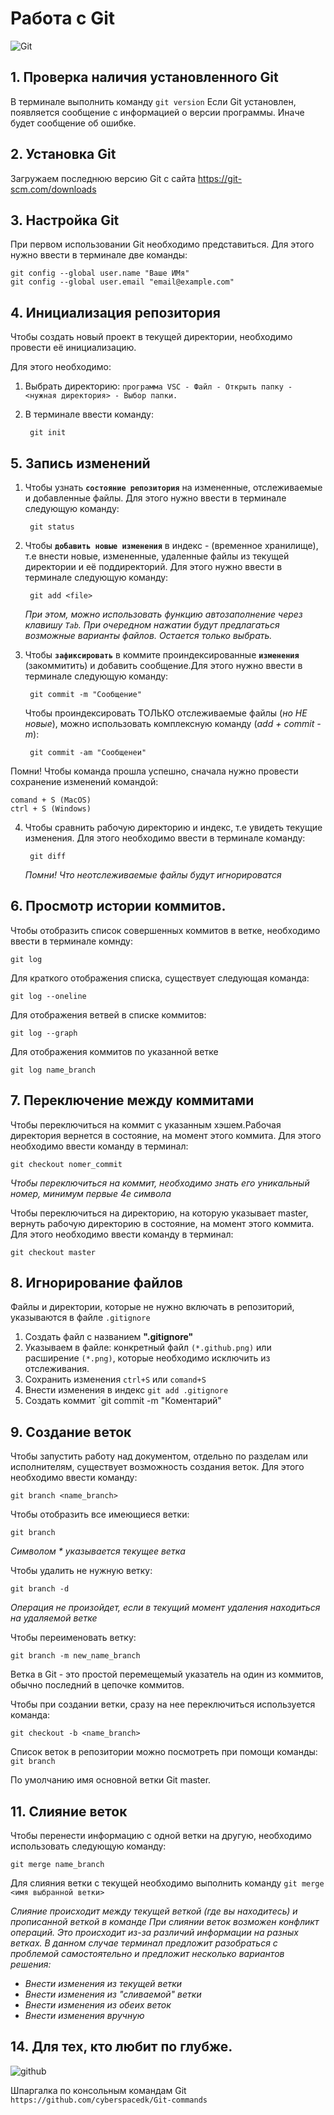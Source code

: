 # Работа с Git
![Git](GITImages.png)
## 1. Проверка наличия установленного Git
В терминале выполнить команду `git version`
Если Git установлен, появляется сообщение с информацией о версии программы. Иначе будет сообщение об ошибке.
## 2. Установка Git
Загружаем последнюю версию Git с сайта https://git-scm.com/downloads
## 3. Настройка Git
При первом использовании Git необходимо представиться. Для этого нужно ввести в терминале две команды:
```
git config --global user.name "Ваше ИМя"
git config --global user.email "email@example.com"
```
## 4. Инициализация репозитория

Чтобы создать новый проект в текущей директории, необходимо провести её инициализацию. 

Для этого необходимо:
1. Выбрать директорию: `программа VSC - Файл - Открыть папку - <нужная директория> - Выбор папки.` 
2. В терминале ввести команду:

        git init
## 5. Запись изменений
1. Чтобы узнать **`состояние репозитория`** на измененные, отслеживаемые и добавленные файлы. Для этого нужно ввести в терминале следующую команду:

        git status
2. Чтобы **`добавить новые изменения`** в индекс - (временное хранилище), т.е внести новые, измененные, удаленные файлы из текущей директории и её поддиректорий. Для этого нужно ввести в терминале следующую команду:

        git add <file>
    *При этом, можно использовать функцию автозаполнение через клавишу `Tab`. При очередном нажатии будут предлагаться возможные варианты файлов. Остается только выбрать.*
3. Чтобы **`зафиксировать`** в коммите проиндексированные **`изменения`** (закоммитить) и добавить сообщение.Для этого нужно ввести в терминале следующую команду:

        git commit -m "Сообщение"
    Чтобы проиндексировать ТОЛЬКО отслеживаемые файлы (*но НЕ новые*), можно использовать комплексную команду (*add + commit -m*):

        git commit -am "Сообщенеи"
Помни! Чтобы команда прошла успешно, сначала нужно провести сохранение изменений командой:

    comand + S (MacOS)
    ctrl + S (Windows)
4. Чтобы сравнить рабочую директорию и индекс, т.е увидеть текущие изменения. Для этого необходимо ввести в терминале команду:

        git diff
     *Помни! Что неотслеживаемые файлы будут игнорироватся*
## 6. Просмотр истории коммитов.

Чтобы отобразить список совершенных коммитов в ветке, необходимо ввести в терминале комнду:

    git log
Для краткого отображения списка, существует следующая команда:

    git log --oneline
Для отображения ветвей в списке коммитов:

    git log --graph
Для отображения коммитов по указанной ветке

    git log name_branch
## 7. Переключение между коммитами
Чтобы переключиться на коммит с указанным хэшем.Рабочая директория вернется в состояние, на момент этого коммита. Для этого необходимо ввести команду в терминал:

    git checkout nomer_commit
*Чтобы переключиться на коммит, необходимо знать его уникальный номер, минимум первые 4е символа*

Чтобы переключиться на директорию, на которую указывает master, вернуть рабочую директорию в состояние, на момент этого коммита. Для этого необходимо ввести команду в терминал:

    git checkout master

## 8. Игнорирование файлов
Файлы и директории, которые не нужно включать в репозиторий, указываются в файле `.gitignore`

1. Создать файл с названием **".gitignore"**
2. Указываем в файле: конкретный файл `(*.github.png)` или расширение `(*.png)`, которые необходимо исключить из отслеживания.
3. Сохранить изменения `ctrl+S` или `comand+S`
4. Внести изменения в индекс `git add .gitignore`
5. Создать коммит `git commit -m "Коментарий"
## 9. Создание веток
Чтобы запустить работу над документом, отдельно по разделам или исполнителям, существует возможность создания веток. Для этого необходимо ввести команду:

    git branch <name_branch>
Чтобы отобразить все имеющиеся ветки:

    git branch
*Символом * указывается текущее ветка*

Чтобы удалить не нужную ветку:

    git branch -d
*Операция не произойдет, если в текущий момент удаления находиться на удаляемой ветке*

Чтобы переименовать ветку:

    git branch -m new_name_branch

Ветка в Git - это простой перемещемый указатель на один из коммитов, обычно последний в цепочке коммитов. 

Чтобы при создании ветки, сразу на нее переключиться используется команда:
    
    git checkout -b <name_branch>
Список веток в репозитории можно посмотреть при помощи команды:
`git branch`

По умолчанию имя основной ветки Git master.
## 11. Слияние веток
Чтобы перенести информацию с одной ветки на другую, необходимо использовать следующую команду:

    git merge name_branch

Для слияния ветки с текущей необходимо выполнить команду 
`git merge <имя выбранной ветки>`

*Слияние происходит между текущей веткой (где вы находитесь) и прописанной веткой в команде*
*При слиянии веток возможен конфликт операций. Это происходит из-за различий информации на разных ветках. В данном случае терминал предложит разобраться с проблемой самостоятельно и предложит несколько вариантов решения:*
* *Внести изменения из текущей ветки*
* *Внести изменения из "сливаемой" ветки*
* *Внести изменения из обеих веток*
* *Внести изменения вручную* 


## 14. Для тех, кто любит по глубже.

![github](github.png)

Шпаргалка по консольным командам Git
`https://github.com/cyberspacedk/Git-commands`
